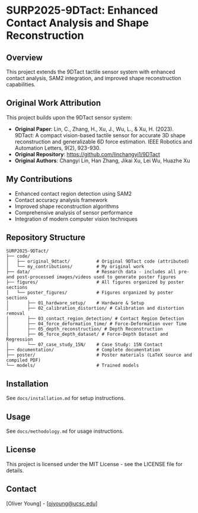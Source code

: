 # SURP2025-9DTact: Enhanced Contact Analysis and Shape Reconstruction

## Overview
This project extends the 9DTact tactile sensor system with enhanced contact analysis, SAM2 integration, and improved shape reconstruction capabilities.

## Original Work Attribution
This project builds upon the 9DTact sensor system:
- **Original Paper**: Lin, C., Zhang, H., Xu, J., Wu, L., & Xu, H. (2023). 9DTact: A compact vision-based tactile sensor for accurate 3D shape reconstruction and generalizable 6D force estimation. IEEE Robotics and Automation Letters, 9(2), 923-930.
- **Original Repository**: https://github.com/linchangyi1/9DTact
- **Original Authors**: Changyi Lin, Han Zhang, Jikai Xu, Lei Wu, Huazhe Xu

## My Contributions
- Enhanced contact region detection using SAM2
- Contact accuracy analysis framework
- Improved shape reconstruction algorithms
- Comprehensive analysis of sensor performance
- Integration of modern computer vision techniques

## Repository Structure
```
SURP2025-9DTact/
├── code/
│   ├── original_9dtact/          # Original 9DTact code (attributed)
│   └── my_contributions/         # My original work
├── data/                         # Research data - includes all pre- and post-processed images/videos used to generate poster figures
├── figures/                      # All figures organized by poster sections
│   └── poster_figures/           # Figures organized by poster sections
│       ├── 01_hardware_setup/    # Hardware & Setup
│       ├── 02_calibration_distortion/ # Calibration and distortion removal
│       ├── 03_contact_region_detection/ # Contact Region Detection
│       ├── 04_force_deformation_time/ # Force-Deformation over Time
│       ├── 05_depth_reconstruction/ # Depth Reconstruction
│       ├── 06_force_depth_dataset/ # Force-Depth Dataset and Regression
│       └── 07_case_study_15N/    # Case Study: 15N Contact
├── documentation/                # Complete documentation
├── poster/                       # Poster materials (LaTeX source and compiled PDF)
└── models/                       # Trained models
```

## Installation
See `docs/installation.md` for setup instructions.

## Usage
See `docs/methodology.md` for usage instructions.

## License
This project is licensed under the MIT License - see the LICENSE file for details.

## Contact
[Oliver Young] - [ojyoung@ucsc.edu]
